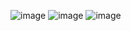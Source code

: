 
![image](https://github.com/krisztiankarolyi/Assigment-problem-in-VBA-and-Python/assets/145534392/ccdfd665-825c-43a8-87ca-49f69579b276)
![image](https://github.com/krisztiankarolyi/Assigment-problem-in-VBA-and-Python/assets/145534392/00f5453e-9b64-42c3-a28f-ad33f70f4283)
![image](https://github.com/krisztiankarolyi/Assigment-problem-in-VBA-and-Python/assets/145534392/19704b52-e6c7-4859-8a9c-9d37f3b19eb3)


